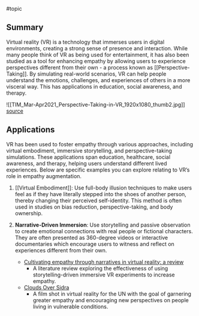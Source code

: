 #topic
## Summary 

Virtual reality (VR) is a technology that immerses users in digital environments, creating a strong sense of presence and interaction. While many people think of VR as being used for entertainment, it has also been studied as a tool for enhancing empathy by allowing users to experience perspectives different from their own - a process known as [[Perspective-Taking]]. By simulating real-world scenarios, VR can help people understand the emotions, challenges, and experiences of others in a more visceral way. This has applications in education, social awareness, and therapy. 

![[TIM_Mar-Apr2021_Perspective-Taking-in-VR_1920x1080_thumb2.jpg]]
[source](https://trainingindustry.com/magazine/mar-apr-2021/perspective-taking-in-virtual-reality/)
## Applications

VR has been used to foster empathy through various approaches, including virtual embodiment, immersive storytelling, and perspective-taking simulations. These applications span education, healthcare, social awareness, and therapy, helping users understand different lived experiences. Below are specific examples you can explore relating to VR’s role in empathy augmentation.

1. [[Virtual Embodiment]]: Use full-body illusion techniques to make users feel as if they have literally stepped into the shoes of another person, thereby changing their perceived self-identity. This method is often used in studies on bias reduction, perspective-taking, and body ownership.

2. **Narrative-Driven Immersion**: Use storytelling and passive observation to create emotional connections with real people or fictional characters. They are often presented as 360-degree videos or interactive documentaries which encourage users to witness and reflect on experiences different from their own.
	* [ Cultivating empathy through narratives in virtual reality: a review](https://link.springer.com/article/10.1007/s00779-024-01812-w)
		* A literature review exploring the effectiveness of using storytelling-driven immersive VR experiments to increase empathy.
	* [Clouds Over Sidra](https://www.youtube.com/watch?v=mUosdCQsMkM)
		* A film shot in virtual reality for the UN with the goal of garnering greater empathy and encouraging new perspectives on people living in vulnerable conditions.











